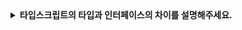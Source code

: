 <details>
  <summary><strong>타입스크립트의 타입과 인터페이스의 차이를 설명해주세요.</strong></summary>

<br>

## 타입과 인터페이스
자바스크립트의 슈퍼셋 언어인 타입스크립트에서 타입과 인터페이스는 모두 객체 구조를 정의하는데 사용되지만, 목적과 기능의 차이가 있습니다.

### 타입 (Type Alias)
- 타입은 주로 변수, 함수의 리턴, 함수의 파라미터 등의 타입을 정의하는데 사용됩니다.
- 문자열, 숫자, 불리언 같은 기본 타입뿐 아니라 유니언, 튜플, 인터섹션 등을 자유롭게 정의할 수 있습니다.
- 같은 이름으로 여러번 선언할 수 없으며 병합이 불가능합니다.
``` typescript
// 기본 객체 타입 정의
type Person = {
    name: string;
    age: number;
};

// 유니언 타입
type Primitive = string | number | boolean;

// 튜플 타입
type Coordinates = [number, number];

// 인터섹션 타입 (여러 타입을 결합)
type Employee = Person & { employeeId: number };
```

### 인터페이스 (Interface)
- 인터페이스는 객체의 구조를 정의하고, 클래스가 특정 구조를 따르도록 강제하는 데 사용됩니다.
- 선언 병합(Declaration Merging): 같은 이름의 인터페이스를 여러 번 선언하면 자동으로 병합되어 확장할 수 있습니다.
- 확장(Extends): 다른 인터페이스를 상속하여 새로운 인터페이스를 만들 수 있어, 계층적인 타입 구조를 만들 때 유용합니다.
``` typescript
// 선언 병합
interface User {
    name: string;
}

interface User {
    age: number;
}

const user: User = {
    name: 'John',
    age: 30,
};

// 인터페이스 확장
interface Admin extends User {
    role: string;
}

const admin: Admin = {
    name: 'Jane',
    age: 28,
    role: 'Manager',
};
```

## 언제 타입을 사용하고, 언제 인터페이스를 사용하나요?
타입과 인터페이스는 비슷한 역할을 하면서도 각기 장단점과 사용 목적이 다릅니다.
- 타입은 보다 유연하게 다양한 데이터 구조를 정의할 수 있으며, 복잡한 타입 조합이 필요할 때 적합합니다.
- 인터페이스는 객체 지향적인 설계와 명세가 중요한 경우, 선언 병합과 확장을 통해 유지보수성과 확장성이 높은 코드를 작성할 때 유리합니다.
  
</details>
